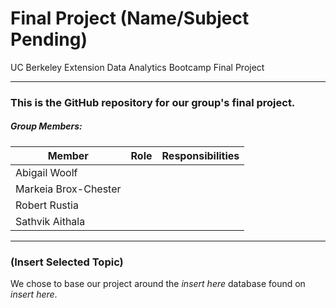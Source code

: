 # Final Project (Name/Subject Pending)

UC Berkeley Extension Data Analytics Bootcamp Final Project

---

### This is the GitHub repository for our group's final project. 

##### Group Members:

| Member               	| Role 	| Responsibilities|
|----------------------	|------	| -------------   |
| Abigail Woolf        	|      	|   	            |
| Markeia Brox-Chester 	|      	|   	            |
| Robert Rustia        	|      	|   	            |
| Sathvik Aithala      	|      	|   	            |

---

### (Insert Selected Topic)

We chose to base our project around the *insert here* database found on *insert here*. 
